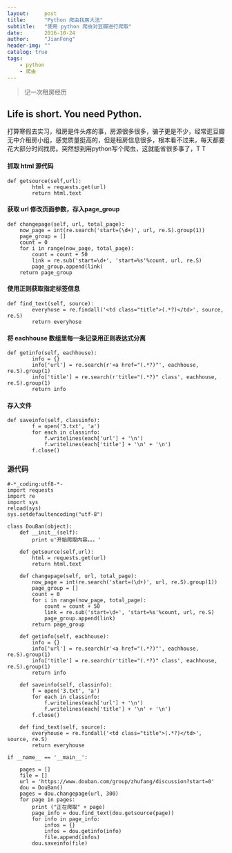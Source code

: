 ```yaml
---
layout:     post
title:      "Python 爬虫找房大法"
subtitle:   "使用 python 爬虫对豆瓣进行爬取"
date:       2016-10-24
author:     "JianFeng"
header-img: ""
catalog: true
tags:
    - python
    - 爬虫
---
```


> 记一次租房经历


## Life is short. You need Python.

打算寒假去实习，租房是件头疼的事，房源很多很多，骗子更是不少，经常逛豆瓣无中介租房小组，感觉质量挺高的，但是租房信息很多，根本看不过来，每天都要花大部分时间找房。突然想到用python写个爬虫，这就能省很多事了，T T


#### 抓取 html 源代码

	def getsource(self,url):
	        html = requests.get(url)
	        return html.text

#### 获取 url 修改页面参数，存入page_group

	def changepage(self, url, total_page):
        now_page = int(re.search('start=(\d+)', url, re.S).group(1))
        page_group = []
        count = 0
        for i in range(now_page, total_page):
            count = count + 50
            link = re.sub('start=\d+', 'start=%s'%count, url, re.S)
            page_group.append(link)
        return page_group


#### 使用正则获取指定标签信息

	def find_text(self, source):
	        everyhose = re.findall('<td class="title">(.*?)</td>', source, re.S)
	        return everyhose

#### 将 eachhouse 数组里每一条记录用正则表达式分离

	def getinfo(self, eachhouse):
	        info = {}
	        info['url'] = re.search(r'<a href="(.*?)"', eachhouse, re.S).group(1)
	        info['title'] = re.search(r'title="(.*?)" class', eachhouse, re.S).group(1)
	        return info


#### 存入文件

	def saveinfo(self, classinfo):
	        f = open('3.txt', 'a')
	        for each in classinfo:
	            f.writelines(each['url'] + '\n')
	            f.writelines(each['title'] + '\n' + '\n')
	        f.close()


### 源代码

	#-*_coding:utf8-*-
	import requests
	import re
	import sys
	reload(sys)
	sys.setdefaultencoding("utf-8")
	
	class DouBan(object):
	    def __init__(self):
	        print u'开始爬取内容。。。'
	
	    def getsource(self,url):
	        html = requests.get(url)
	        return html.text
	
	    def changepage(self, url, total_page):
	        now_page = int(re.search('start=(\d+)', url, re.S).group(1))
	        page_group = []
	        count = 0
	        for i in range(now_page, total_page):
	            count = count + 50
	            link = re.sub('start=\d+', 'start=%s'%count, url, re.S)
	            page_group.append(link)
	        return page_group
	
	    def getinfo(self, eachhouse):
	        info = {}
	        info['url'] = re.search(r'<a href="(.*?)"', eachhouse, re.S).group(1)
	        info['title'] = re.search(r'title="(.*?)" class', eachhouse, re.S).group(1)
	        return info
	
	    def saveinfo(self, classinfo):
	        f = open('3.txt', 'a')
	        for each in classinfo:
	            f.writelines(each['url'] + '\n')
	            f.writelines(each['title'] + '\n' + '\n')
	        f.close()
	
	    def find_text(self, source):
	        everyhouse = re.findall('<td class="title">(.*?)</td>', source, re.S)
	        return everyhouse
	
	if __name__ == '__main__':
	
	    pages = []
	    file = []
	    url = 'https://www.douban.com/group/zhufang/discussion?start=0'
	    dou = DouBan()
	    pages = dou.changepage(url, 300)
	    for page in pages:
	        print ("正在爬取" + page)
	        page_info = dou.find_text(dou.getsource(page))
	        for info in page_info:
	            infos = {}
	            infos = dou.getinfo(info)
	            file.append(infos)
	        dou.saveinfo(file)